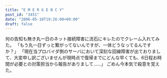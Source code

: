 ```yaml
---
title: "E M E R G E N C Y"
post_id: "3451"
date: "2006-05-10T19:26:00+09:00"
draft: false
---
```



何の告知も無き丸一日のネット接続障害に流石にキレたのでクレーム入れてみた。 「もう丸一日ずっと繋がってないんですが、一体どうなってるんですか？」 「現在当プロバイダ側のサーバにおいて深刻な回線障害が出ておりまして、大変申し訳ございませんが現時点で復帰までにどんな早くても、6日程お時間が必要との対策担当から報告がありまして……」  ごめん今本気で殺意を覚えた。
